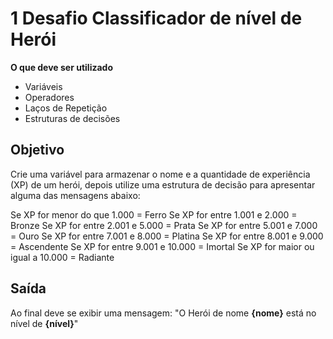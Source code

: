 # 1 Desafio Classificador de nível de Herói

**O que deve ser utilizado**

- Variáveis
- Operadores
- Laços de Repetição
- Estruturas de decisões

## Objetivo

Crie uma variável para armazenar o nome e a quantidade de experiência (XP) de um herói, depois utilize uma estrutura de decisão para apresentar alguma das mensagens abaixo:

Se XP for menor do que 1.000 = Ferro
Se XP for entre 1.001 e 2.000 = Bronze
Se XP for entre 2.001 e 5.000 = Prata
Se XP for entre 5.001 e 7.000 = Ouro
Se XP for entre 7.001 e 8.000 = Platina
Se XP for entre 8.001 e 9.000 = Ascendente
Se XP for entre 9.001 e 10.000 = Imortal
Se XP for maior ou igual a 10.000 = Radiante

## Saída

Ao final deve se exibir uma mensagem:
"O Herói de nome **{nome}** está no nível de **{nível}**"